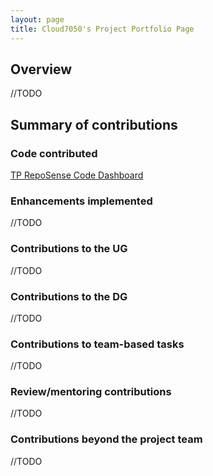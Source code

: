 ```yaml
---
layout: page
title: Cloud7050's Project Portfolio Page
---
```


## Overview

//TODO

## Summary of contributions

### Code contributed

[TP RepoSense Code Dashboard](https://nus-cs2103-ay2324s1.github.io/tp-dashboard/?search=cloud7050&breakdown=true)

### Enhancements implemented

//TODO

### Contributions to the UG

//TODO

### Contributions to the DG

//TODO

### Contributions to team-based tasks

//TODO

### Review/mentoring contributions

//TODO

### Contributions beyond the project team

//TODO
